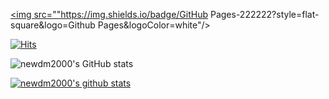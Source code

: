 <a href="newdm2000.github.io" target ="_blank"><img src=""https://img.shields.io/badge/GitHub Pages-222222?style=flat-square&logo=Github Pages&logoColor=white"/></a>
  
[![Hits](https://hits.seeyoufarm.com/api/count/incr/badge.svg?url=https%3A%2F%2Fgithub.com%2Fnewdm2000&count_bg=%2379C83D&title_bg=%23555555&icon=&icon_color=%23E7E7E7&title=hits&edge_flat=false)](https://hits.seeyoufarm.com)

![newdm2000's GitHub stats](https://github-readme-stats.vercel.app/api?username=newdm2000&show_icons=true&theme=radical)

[![newdm2000's github stats](https://github-readme-stats.vercel.app/api/top-langs/?username=newdm2000&show_icons=true&hide_border=true&title_color=004386&icon_color=004386&layout=compact)](https://github.com/newdm2000)
